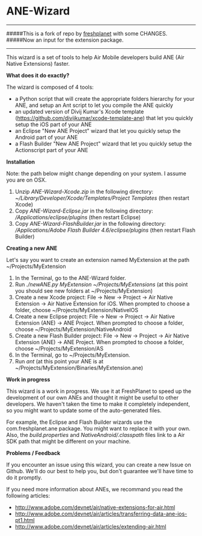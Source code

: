 # ANE-Wizard #
***
#####This is a fork of repo by [freshplanet](https://github.com/freshplanet/ANE-Wizard) with some CHANGES.
#####Now an input for the extension package.
***
 






This wizard is a set of tools to help Air Mobile developers build ANE (Air Native Extensions) faster.

**What does it do exactly?**

The wizard is composed of 4 tools:

- a Python script that will create the appropriate folders hierarchy for your ANE, and setup an Ant script to let you compile the ANE quickly
- an updated version of Divij Kumar's Xcode template (https://github.com/divijkumar/xcode-template-ane) that let you quickly setup the iOS part of your ANE
- an Eclipse "New ANE Project" wizard that let you quickly setup the Android part of your ANE
- a Flash Builder "New ANE Project" wizard that let you quickly setup the Actionscript part of your ANE

**Installation**

Note: the path below might change depending on your system. I assume you are on OSX.

1. Unzip _ANE-Wizard-Xcode.zip_ in the following directory: _~/Library/Developer/Xcode/Templates/Project Templates_ (then restart Xcode)
2. Copy _ANE-Wizard-Eclipse.jar_ in the following directory: _/Applications/eclipse/plugins_ (then restart Eclipse)
3. Copy _ANE-Wizard-FlashBuilder.jar_ in the following directory: _/Applications/Adobe Flash Builder 4.6/eclipse/plugins_ (then restart Flash Builder)

**Creating a new ANE**

Let's say you want to create an extension named MyExtension at the path ~/Projects/MyExtension

1. In the Terminal, go to the ANE-Wizard folder.
2. Run _./newANE.py MyExtension ~/Projects/MyExtensions_ (at this point you should see new folders at ~/Projects/MyExtension)
3. Create a new Xcode project: File -> New -> Project -> Air Native Extension -> Air Native Extension for iOS. When prompted to choose a folder, choose ~/Projects/MyExtension/NativeIOS
4. Create a new Eclipse project: File -> New -> Project -> Air Native Extension (ANE) -> ANE Project. When prompted to choose a folder, choose ~/Projects/MyExtension/NativeAndroid
5. Create a new Flash Builder project: File -> New -> Project -> Air Native Extension (ANE) -> ANE Project. When prompted to choose a folder, choose ~/Projects/MyExtension/AS
6. In the Terminal, go to ~/Projects/MyExtension.
7. Run _ant_ (at this point your ANE is at ~/Projects/MyExtension/Binaries/MyExtension.ane)

**Work in progress**

This wizard is a work in progress. We use it at FreshPlanet to speed up the development of our own ANEs and thought it might be useful to other developers. We haven't taken the time to make it
completely independent, so you might want to update some of the auto-generated files.

For example, the Eclipse and Flash Builder wizards use the com.freshplanet.ane package. You might want to replace it with your own. Also, the _build.properties_ and _NativeAndroid/.classpath_
files link to a Air SDK path that might be different on your machine.

**Problems / Feedback**

If you encounter an issue using this wizard, you can create a new Issue on Github. We'll do our best to help you, but don't guarantee we'll have time to do it promptly.

If you need more information about ANEs, we recommand you read the following articles:

- http://www.adobe.com/devnet/air/native-extensions-for-air.html
- http://www.adobe.com/devnet/air/articles/transferring-data-ane-ios-pt1.html
- http://www.adobe.com/devnet/air/articles/extending-air.html
